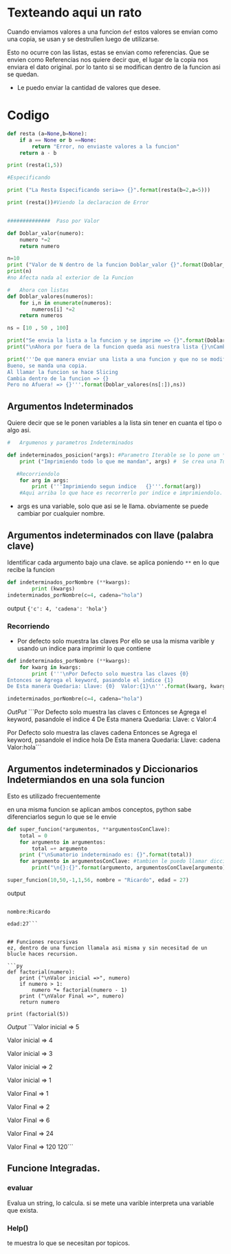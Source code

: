 # Texteando aqui un rato

Cuando enviamos valores a una funcion ```def``` estos valores se envian como una copia, se usan y se destrullen luego de utilizarse.

Esto no ocurre con las listas, estas se envian como referencias.
Que se envien como Referencias nos quiere decir que, el lugar de la copia nos enviara el dato original. por lo tanto si se modifican dentro de la funcion asi se quedan. 

* Le puedo enviar la cantidad de valores que desee.

# Codigo
```py
def resta (a=None,b=None):
    if a == None or b ==None:
        return "Error, no enviaste valores a la funcion"
    return a - b

print (resta(1,5))

#Especificando

print ("La Resta Especificando seria=> {}".format(resta(b=2,a=5)))

print (resta())#Viendo la declaracion de Error


##############  Paso por Valor

def Doblar_valor(numero):
    numero *=2
    return numero

n=10
print ("Valor de N dentro de la funcion Doblar_valor {}".format(Doblar_valor(n)))
print(n)
#no Afecta nada al exterior de la Funcion

#   Ahora con listas
def Doblar_valores(numeros):
    for i,n in enumerate(numeros):
        numeros[i] *=2
    return numeros    

ns = [10 , 50 , 100]

print("Se envia la lista a la funcion y se imprime => {}".format(Doblar_valores(ns)))
print("\nAhora por fuera de la funcion queda asi nuestra lista {}\nCambio!".format(ns))

print('''De que manera enviar una lista a una funcion y que no se modifique
Bueno, se manda una copia.
Al llamar la funcion se hace Slicing
Cambia dentro de la funcion => {}
Pero no Afuera! => {}'''.format(Doblar_valores(ns[:]),ns))
```
## Argumentos Indeterminados
Quiere decir que se le ponen variables a la lista sin tener en cuanta el tipo o algo asi. 

```py
#   Argumenos y parametros Indeterminados

def indeterminados_posicion(*args): #Parametro Iterable se lo pone un * y por regla general se le llama args.
    print ("Imprimiendo todo lo que me mandan", args) #  Se crea una Tupla

   #Recorriendolo
    for arg in args:
        print ('''Imprimiendo segun indice   {}'''.format(arg))
    #Aqui arriba lo que hace es recorrerlo por indice e imprimiendolo. 
```
*   args es una variable, solo que asi se le llama. obviamente se puede cambiar por cualquier nombre. 

## Argumentos indeterminados con llave (palabra clave)

Identificar cada argumento bajo una clave. 
se aplica poniendo ```**``` en lo que recibe la funcion
```py
def indeterminados_porNombre (**kwargs):
        print (kwargs)
indeterminados_porNombre(c=4, cadena="hola")
```
output ```{'c': 4, 'cadena': 'hola'}```
### Recorriendo
* Por defecto solo muestra las claves
Por ello se usa la misma varible y usando un indice para imprimir lo que contiene
```py
def indeterminados_porNombre (**kwargs):     
    for kwarg in kwargs:
        print ('''\nPor Defecto solo muestra las claves {0}
Entonces se Agrega el keyword, pasandole el indice {1}
De Esta manera Quedaria: Llave: {0}  Valor:{1}\n'''.format(kwarg, kwargs[kwarg]))

indeterminados_porNombre(c=4, cadena="hola")
```
_OutPut_ ```Por Defecto solo muestra las claves c
Entonces se Agrega el keyword, pasandole el indice 4
De Esta manera Quedaria: Llave: c  Valor:4


Por Defecto solo muestra las claves cadena
Entonces se Agrega el keyword, pasandole el indice hola
De Esta manera Quedaria: Llave: cadena  Valor:hola```

## Argumentos indeterminados y Diccionarios Indetermiandos en una sola funcion
Esto es utilizado frecuentemente

en una misma funcion se aplican ambos conceptos, python sabe diferenciarlos segun lo que se le envie
```py
def super_funcion(*argumentos, **argumentosConClave):
    total = 0
    for argumento in argumentos:
        total =+ argumento
    print ("\nSumatorio indeterminado es: {}".format(total))
    for argumento in argumentosConClave: #tambien le puedo llamar diccionario
        print("\n{}:{}".format(argumento, argumentosConClave[argumento]))

super_funcion(10,50,-1,1,56, nombre = "Ricardo", edad = 27)
```
output
```Sumatorio indeterminado es: 56

nombre:Ricardo

edad:27```


## Funciones recursivas
ez, dentro de una funcion llamala asi misma y sin necesitad de un blucle haces recursion. 

```py
def factorial(numero):
    print ("\nValor inicial =>", numero)
    if numero > 1:
        numero *= factorial(numero - 1)
    print ("\nValor Final =>", numero)
    return numero

print (factorial(5))
```
_Output_ ```Valor inicial => 5

Valor inicial => 4

Valor inicial => 3

Valor inicial => 2

Valor inicial => 1

Valor Final => 1

Valor Final => 2

Valor Final => 6

Valor Final => 24

Valor Final => 120
120```

## Funcione Integradas. 

### evaluar
Evalua un string, lo calcula. si se mete una varible interpreta una variable que exista. 

### Help()
te muestra lo que se necesitan por topicos. 